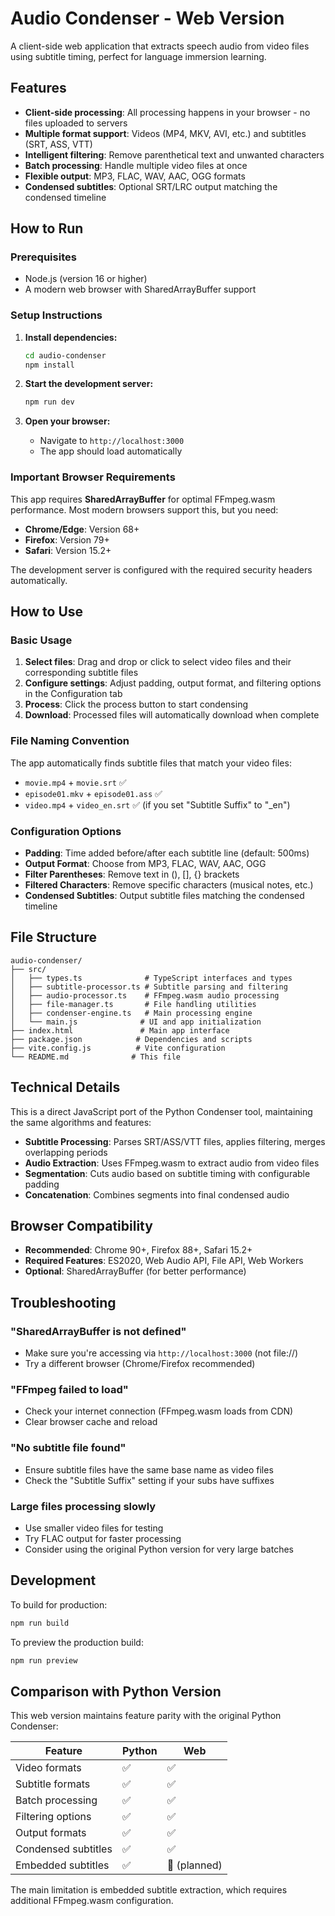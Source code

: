 # Audio Condenser - Web Version

A client-side web application that extracts speech audio from video files using subtitle timing, perfect for language immersion learning.

## Features

- **Client-side processing**: All processing happens in your browser - no files uploaded to servers
- **Multiple format support**: Videos (MP4, MKV, AVI, etc.) and subtitles (SRT, ASS, VTT)
- **Intelligent filtering**: Remove parenthetical text and unwanted characters
- **Batch processing**: Handle multiple video files at once
- **Flexible output**: MP3, FLAC, WAV, AAC, OGG formats
- **Condensed subtitles**: Optional SRT/LRC output matching the condensed timeline

## How to Run

### Prerequisites
- Node.js (version 16 or higher)
- A modern web browser with SharedArrayBuffer support

### Setup Instructions

1. **Install dependencies:**
   ```bash
   cd audio-condenser
   npm install
   ```

2. **Start the development server:**
   ```bash
   npm run dev
   ```

3. **Open your browser:**
   - Navigate to `http://localhost:3000`
   - The app should load automatically

### Important Browser Requirements

This app requires **SharedArrayBuffer** for optimal FFmpeg.wasm performance. Most modern browsers support this, but you need:

- **Chrome/Edge**: Version 68+
- **Firefox**: Version 79+  
- **Safari**: Version 15.2+

The development server is configured with the required security headers automatically.

## How to Use

### Basic Usage
1. **Select files**: Drag and drop or click to select video files and their corresponding subtitle files
2. **Configure settings**: Adjust padding, output format, and filtering options in the Configuration tab
3. **Process**: Click the process button to start condensing
4. **Download**: Processed files will automatically download when complete

### File Naming Convention
The app automatically finds subtitle files that match your video files:
- `movie.mp4` + `movie.srt` ✅
- `episode01.mkv` + `episode01.ass` ✅  
- `video.mp4` + `video_en.srt` ✅ (if you set "Subtitle Suffix" to "_en")

### Configuration Options

- **Padding**: Time added before/after each subtitle line (default: 500ms)
- **Output Format**: Choose from MP3, FLAC, WAV, AAC, OGG
- **Filter Parentheses**: Remove text in (), [], {} brackets
- **Filtered Characters**: Remove specific characters (musical notes, etc.)
- **Condensed Subtitles**: Output subtitle files matching the condensed timeline

## File Structure

```
audio-condenser/
├── src/
│   ├── types.ts              # TypeScript interfaces and types
│   ├── subtitle-processor.ts # Subtitle parsing and filtering
│   ├── audio-processor.ts    # FFmpeg.wasm audio processing
│   ├── file-manager.ts       # File handling utilities
│   ├── condenser-engine.ts   # Main processing engine
│   └── main.js              # UI and app initialization
├── index.html               # Main app interface
├── package.json            # Dependencies and scripts
├── vite.config.js          # Vite configuration
└── README.md              # This file
```

## Technical Details

This is a direct JavaScript port of the Python Condenser tool, maintaining the same algorithms and features:

- **Subtitle Processing**: Parses SRT/ASS/VTT files, applies filtering, merges overlapping periods
- **Audio Extraction**: Uses FFmpeg.wasm to extract audio from video files
- **Segmentation**: Cuts audio based on subtitle timing with configurable padding
- **Concatenation**: Combines segments into final condensed audio

## Browser Compatibility

- **Recommended**: Chrome 90+, Firefox 88+, Safari 15.2+
- **Required Features**: ES2020, Web Audio API, File API, Web Workers
- **Optional**: SharedArrayBuffer (for better performance)

## Troubleshooting

### "SharedArrayBuffer is not defined"
- Make sure you're accessing via `http://localhost:3000` (not file://)
- Try a different browser (Chrome/Firefox recommended)

### "FFmpeg failed to load"
- Check your internet connection (FFmpeg.wasm loads from CDN)
- Clear browser cache and reload

### "No subtitle file found"
- Ensure subtitle files have the same base name as video files
- Check the "Subtitle Suffix" setting if your subs have suffixes

### Large files processing slowly
- Use smaller video files for testing
- Try FLAC output for faster processing
- Consider using the original Python version for very large batches

## Development

To build for production:
```bash
npm run build
```

To preview the production build:
```bash
npm run preview
```

## Comparison with Python Version

This web version maintains feature parity with the original Python Condenser:

| Feature | Python | Web |
|---------|--------|-----|
| Video formats | ✅ | ✅ |
| Subtitle formats | ✅ | ✅ |
| Batch processing | ✅ | ✅ |
| Filtering options | ✅ | ✅ |
| Output formats | ✅ | ✅ |
| Condensed subtitles | ✅ | ✅ |
| Embedded subtitles | ✅ | 🚧 (planned) |

The main limitation is embedded subtitle extraction, which requires additional FFmpeg.wasm configuration.
